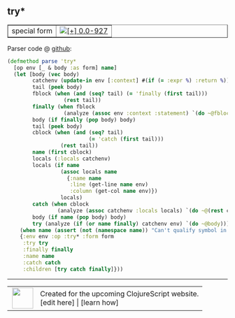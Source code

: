 ## try\*



 <table border="1">
<tr>
<td>special form</td>
<td><a href="https://github.com/cljsinfo/cljs-api-docs/tree/0.0-927"><img valign="middle" alt="[+] 0.0-927" title="Added in 0.0-927" src="https://img.shields.io/badge/+-0.0--927-lightgrey.svg"></a> </td>
</tr>
</table>









Parser code @ [github](https://github.com/clojure/clojurescript/blob/r1895/src/clj/cljs/analyzer.clj#L279-L311):

```clj
(defmethod parse 'try*
  [op env [_ & body :as form] name]
  (let [body (vec body)
        catchenv (update-in env [:context] #(if (= :expr %) :return %))
        tail (peek body)
        fblock (when (and (seq? tail) (= 'finally (first tail)))
                  (rest tail))
        finally (when fblock
                  (analyze (assoc env :context :statement) `(do ~@fblock)))
        body (if finally (pop body) body)
        tail (peek body)
        cblock (when (and (seq? tail)
                          (= 'catch (first tail)))
                 (rest tail))
        name (first cblock)
        locals (:locals catchenv)
        locals (if name
                 (assoc locals name
                   {:name name
                    :line (get-line name env)
                    :column (get-col name env)})
                 locals)
        catch (when cblock
                (analyze (assoc catchenv :locals locals) `(do ~@(rest cblock))))
        body (if name (pop body) body)
        try (analyze (if (or name finally) catchenv env) `(do ~@body))]
    (when name (assert (not (namespace name)) "Can't qualify symbol in catch"))
    {:env env :op :try* :form form
     :try try
     :finally finally
     :name name
     :catch catch
     :children [try catch finally]}))
```

<!--
Repo - tag - source tree - lines:

 <pre>
clojurescript @ r1895
└── src
    └── clj
        └── cljs
            └── <ins>[analyzer.clj:279-311](https://github.com/clojure/clojurescript/blob/r1895/src/clj/cljs/analyzer.clj#L279-L311)</ins>
</pre>

-->

---




 <table>
<tr><td>
<img valign="middle" align="right" width="48px" src="http://i.imgur.com/Hi20huC.png">
</td><td>
Created for the upcoming ClojureScript website.<br>
[edit here] | [learn how]
</td></tr></table>

[edit here]:https://github.com/cljsinfo/cljs-api-docs/blob/master/cljsdoc/special_trySTAR.cljsdoc
[learn how]:https://github.com/cljsinfo/cljs-api-docs/wiki/cljsdoc-files

<!--

This information was too distracting to show to readers, but I'll leave it
commented here since it is helpful to:

- pretty-print the data used to generate this document
- and show how to retrieve that data



The API data for this symbol:

```clj
{:ns "special",
 :name "try*",
 :type "special form",
 :source {:code "(defmethod parse 'try*\n  [op env [_ & body :as form] name]\n  (let [body (vec body)\n        catchenv (update-in env [:context] #(if (= :expr %) :return %))\n        tail (peek body)\n        fblock (when (and (seq? tail) (= 'finally (first tail)))\n                  (rest tail))\n        finally (when fblock\n                  (analyze (assoc env :context :statement) `(do ~@fblock)))\n        body (if finally (pop body) body)\n        tail (peek body)\n        cblock (when (and (seq? tail)\n                          (= 'catch (first tail)))\n                 (rest tail))\n        name (first cblock)\n        locals (:locals catchenv)\n        locals (if name\n                 (assoc locals name\n                   {:name name\n                    :line (get-line name env)\n                    :column (get-col name env)})\n                 locals)\n        catch (when cblock\n                (analyze (assoc catchenv :locals locals) `(do ~@(rest cblock))))\n        body (if name (pop body) body)\n        try (analyze (if (or name finally) catchenv env) `(do ~@body))]\n    (when name (assert (not (namespace name)) \"Can't qualify symbol in catch\"))\n    {:env env :op :try* :form form\n     :try try\n     :finally finally\n     :name name\n     :catch catch\n     :children [try catch finally]}))",
          :title "Parser code",
          :repo "clojurescript",
          :tag "r1895",
          :filename "src/clj/cljs/analyzer.clj",
          :lines [279 311]},
 :full-name "special/try*",
 :full-name-encode "special_trySTAR",
 :history [["+" "0.0-927"]]}

```

Retrieve the API data for this symbol:

```clj
;; from Clojure REPL
(require '[clojure.edn :as edn])
(-> (slurp "https://raw.githubusercontent.com/cljsinfo/cljs-api-docs/catalog/cljs-api.edn")
    (edn/read-string)
    (get-in [:symbols "special/try*"]))
```

-->
